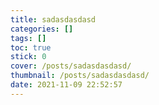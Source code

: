 ```yaml
---
title: sadasdasdasd
categories: []
tags: []
toc: true
stick: 0
cover: /posts/sadasdasdasd/
thumbnail: /posts/sadasdasdasd/
date: 2021-11-09 22:52:57
---
```


